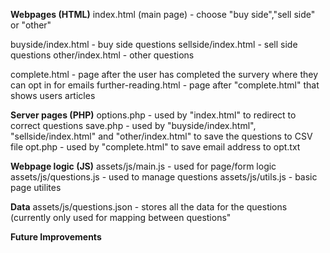 **Webpages (HTML)** 
index.html (main page) - choose "buy side","sell side" or "other" 

buyside/index.html - buy side questions
sellside/index.html - sell side questions
other/index.html - other questions

complete.html - page after the user has completed the survery where they can opt in for emails
further-reading.html - page after "complete.html" that shows users articles 

**Server pages (PHP)** 
options.php - used by "index.html" to redirect to correct questions
save.php - used by "buyside/index.html", "sellside/index.html" and "other/index.html" to save the questions to CSV file
opt.php - used by "complete.html" to save email address to opt.txt

**Webpage logic (JS)** 
assets/js/main.js - used for page/form logic 
assets/js/questions.js - used to manage questions
assets/js/utils.js - basic page utilites 

**Data**
assets/js/questions.json - stores all the data for the questions (currently only used for mapping between questions"

**Future Improvements** 
